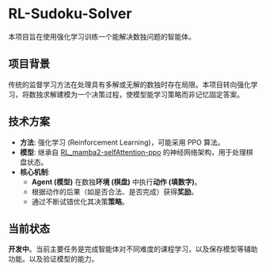 # RL-Sudoku-Solver

本项目旨在使用强化学习训练一个能解决数独问题的智能体。

## 项目背景

传统的监督学习方法在处理具有多解或无解的数独时存在局限。本项目转向强化学习，将数独求解建模为一个决策过程，使模型能学习策略而非记忆固定答案。

## 技术方案

-   **方法**: 强化学习 (Reinforcement Learning)，可能采用 PPO 算法。
-   **模型**: 继承自 [RL_mamba2-selfAttention-ppo](https://github.com/xxxxx23124/RL_mamba2-selfAttention-ppo.git) 的神经网络架构，用于处理棋盘状态。
-   **核心机制**:
    -   **Agent (模型)** 在数独**环境 (棋盘)** 中执行**动作 (填数字)**。
    -   根据动作的后果（如是否合法、是否完成）获得**奖励**。
    -   通过不断试错优化其决策**策略**。

## 当前状态

**开发中**。当前主要任务是完成智能体对不同难度的课程学习，以及保存模型等辅助功能。以及验证模型的能力。